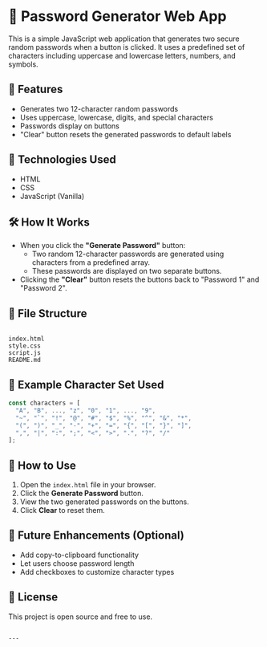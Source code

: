 
# 🔐 Password Generator Web App

This is a simple JavaScript web application that generates two secure random passwords when a button is clicked. It uses a predefined set of characters including uppercase and lowercase letters, numbers, and symbols.

## 🚀 Features

- Generates two 12-character random passwords
- Uses uppercase, lowercase, digits, and special characters
- Passwords display on buttons
- "Clear" button resets the generated passwords to default labels

## 🧱 Technologies Used

- HTML
- CSS
- JavaScript (Vanilla)



## 🛠 How It Works

- When you click the **"Generate Password"** button:
  - Two random 12-character passwords are generated using characters from a predefined array.
  - These passwords are displayed on two separate buttons.
- Clicking the **"Clear"** button resets the buttons back to "Password 1" and "Password 2".

## 📂 File Structure

```

index.html
style.css
script.js
README.md

````

## 🧪 Example Character Set Used

```javascript
const characters = [
  "A", "B", ..., "z", "0", "1", ..., "9", 
  "~", "`", "!", "@", "#", "$", "%", "^", "&", "*", 
  "(", ")", "_", "-", "+", "=", "{", "[", "}", "]", 
  ",", "|", ":", ";", "<", ">", ".", "?", "/"
];
````

## 🧰 How to Use

1. Open the `index.html` file in your browser.
2. Click the **Generate Password** button.
3. View the two generated passwords on the buttons.
4. Click **Clear** to reset them.

## 📌 Future Enhancements (Optional)

* Add copy-to-clipboard functionality
* Let users choose password length
* Add checkboxes to customize character types

## 📄 License

This project is open source and free to use.

```

---



